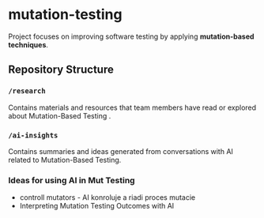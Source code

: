 # mutation-testing
Project focuses on improving software testing by applying **mutation-based techniques**.

## Repository Structure

### `/research`
Contains materials and resources that team members have read or explored about Mutation-Based Testing .

### `/ai-insights`
Contains summaries and ideas generated from conversations with AI related to Mutation-Based Testing.


### Ideas for using AI in Mut Testing

- controll mutators - AI konroluje a riadi proces mutacie
- Interpreting Mutation Testing Outcomes with AI

